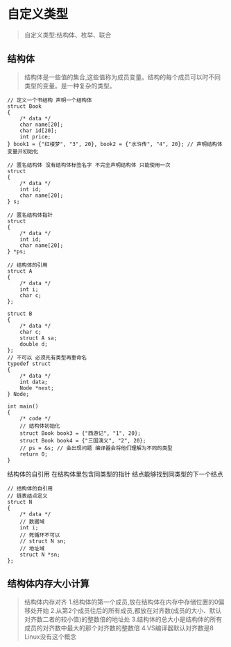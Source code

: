 # 自定义类型

>自定义类型:结构体、枚举、联合

## 结构体

>结构体是一些值的集合,这些值称为成员变量。结构的每个成员可以时不同类型的变量。是一种复杂的类型。

    // 定义一个书结构 声明一个结构体
    struct Book
    {
        /* data */
        char name[20];
        char id[20];
        int price;
    } book1 = {"红楼梦", "3", 20}, book2 = {"水浒传", "4", 20}; // 声明结构体变量并初始化

    // 匿名结构体 没有结构体标签名字 不完全声明结构体 只能使用一次
    struct
    {
        /* data */
        int id;
        char name[20];
    } s;

    // 匿名结构体指针
    struct
    {
        /* data */
        int id;
        char name[20];
    } *ps;

    // 结构体的引用
    struct A
    {
        /* data */
        int i;
        char c;
    };

    struct B
    {
        /* data */
        char c;
        struct A sa;
        double d;
    };
    // 不可以 必须先有类型再重命名
    typedef struct
    {
        /* data */
        int data;
        Node *next;
    } Node;

    int main()
    {
        /* code */
        // 结构体初始化
        struct Book book3 = {"西游记", "1", 20};
        struct Book book4 = {"三国演义", "2", 20};
        // ps = &s; // 会出现问题 编译器会将他们理解为不同的类型
        return 0;
    }

结构体的自引用 在结构体里包含同类型的指针 结点能够找到同类型的下一个结点

    // 结构体的自引用
    // 链表结点定义
    struct N
    {
        /* data */
        // 数据域
        int i;
        // 死循环不可以
        // struct N sn;
        // 地址域
        struct N *sn;
    };

## 结构体内存大小计算

>结构体内存对齐
>1.结构体的第一个成员,放在结构体在内存中存储位置的0偏移处开始
>2.从第2个成员往后的所有成员,都放在对齐数(成员的大小、默认对齐数二者的较小值)的整数倍的地址处
>3.结构体的总大小是结构体的所有成员的对齐数中最大的那个对齐数的整数倍
>4.VS编译器默认对齐数是8 Linux没有这个概念